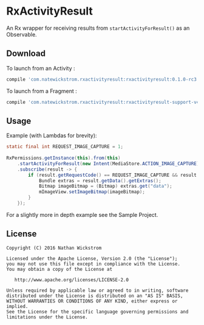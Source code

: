 RxActivityResult
================
An Rx wrapper for receiving results from `startActivityForResult()` as an Observable.

Download
--------
To launch from an Activity :
```groovy
compile 'com.natewickstrom.rxactivityresult:rxactivityresult:0.1.0-rc3'
```
To launch from a Fragment :
```groovy
compile 'com.natewickstrom.rxactivityresult:rxactivityresult-support-v4:0.1.0-rc3'
```

Usage
--------
Example (with Lambdas for brevity):

```java
static final int REQUEST_IMAGE_CAPTURE = 1;
 
RxPermissions.getInstance(this).from(this)
    .startActivityForResult(new Intent(MediaStore.ACTION_IMAGE_CAPTURE), REQUEST_IMAGE_CAPTURE)
    .subscribe(result -> {
        if (result.getRequestCode() == REQUEST_IMAGE_CAPTURE && result.isOk() {
            Bundle extras = result.getData().getExtras();
            Bitmap imageBitmap = (Bitmap) extras.get("data");
            mImageView.setImageBitmap(imageBitmap);
        }
    });
```

For a slightly more in depth example see the Sample Project.

License
-------

    Copyright (C) 2016 Nathan Wickstrom

    Licensed under the Apache License, Version 2.0 (the "License");
    you may not use this file except in compliance with the License.
    You may obtain a copy of the License at

       http://www.apache.org/licenses/LICENSE-2.0

    Unless required by applicable law or agreed to in writing, software
    distributed under the License is distributed on an "AS IS" BASIS,
    WITHOUT WARRANTIES OR CONDITIONS OF ANY KIND, either express or implied.
    See the License for the specific language governing permissions and
    limitations under the License.
